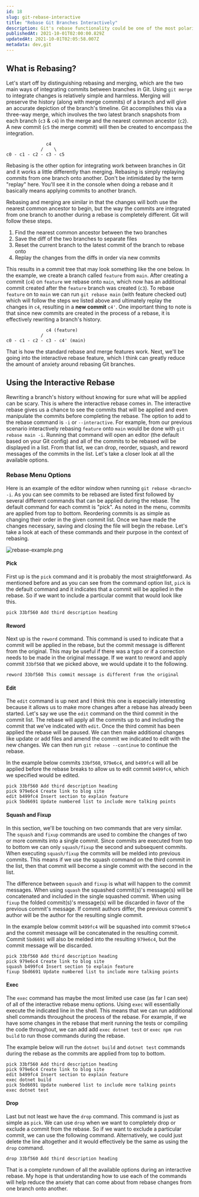 ```yaml
---
id: 18
slug: git-rebase-interactive
title: "Rebase Git Branches Interactively"
description: Git's rebase functionality could be one of the most polarizing features of the ubiquitous version control system. Some have horror stories of rebasing branches, while others use it whenever possible. In this post, we'll be touching on the interactive rebase feature which can reduce a lot of the anxiety around rebasing Git branches.
publishedAt: 2021-10-01T02:00:00.829Z
updatedAt: 2021-10-01T02:05:58.007Z
metadata: dev,git
---
```

## What is Rebasing?

Let's start off by distinguishing rebasing and merging, which are the two main ways of integrating commits between branches in Git. Using `git merge` to integrate changes is relatively simple and harmless. Merging will preserve the history (along with merge commits) of a branch and will give an accurate depiction of the branch's timeline. Git accomplishes this via a three-way merge, which involves the two latest branch snapshots from each branch (`c3` & `c4`) in the merge and the nearest common ancestor (`c2`). A new commit (`c5` the merge commit) will then be created to encompass the integration.

```
               c4 
             /    \
c0 - c1 - c2 - c3 - c5
```

Rebasing is the other option for integrating work between branches in Git and it works a little differently than merging. Rebasing is simply replaying commits from one branch onto another. Don't be intimidated by the term "replay" here. You'll see it in the console when doing a rebase and it basically means applying commits to another branch.

Rebasing and merging are similar in that the changes will both use the nearest common ancestor to begin, but the way the commits are integrated from one branch to another during a rebase is completely different. Git will follow these steps.

1. Find the nearest common ancestor between the two branches
2. Save the diff of the two branches to separate files
3. Reset the current branch to the latest commit of the branch to rebase onto
4. Replay the changes from the diffs in order via new commits

This results in a commit tree that may look something like the one below. In the example, we create a branch called `feature` from `main`. After creating a commit (`c4`) on `feature` we rebase onto `main`, which now has an additional commit created after the `feature` branch was created (`c3`). To rebase `feature` on to `main` we can run `git rebase main` (with feature checked out) which will follow the steps we listed above and ultimately replay the changes in `c4`, resulting in a **new commit** `c4'`. One important thing to note is that since new commits are created in the process of a rebase, it is effectively rewriting a branch's history.

```
               c4 (feature)
             /   
c0 - c1 - c2 - c3 - c4' (main)
```

That is how the standard rebase and merge features work. Next, we'll be going into the interactive rebase feature, which I think can greatly reduce the amount of anxiety around rebasing Git branches.

## Using the Interactive Rebase

Rewriting a branch's history without knowing for sure what will be applied can be scary. This is where the interactive rebase comes in. The interactive rebase gives us a chance to see the commits that will be applied and even manipulate the commits before completing the rebase. The option to add to the rebase command is `-i` or `--interactive`. For example, from our previous scenario interactively rebasing `feature` onto `main` would be done with `git rebase main -i`. Running that command will open an editor (the default based on your Git config) and all of the commits to be rebased will be displayed in a list. From that list, we can drop, reorder, squash, and reword messages of the commits in the list. Let's take a closer look at all the available options.  

### Rebase Menu Options

Here is an example of the editor window when running `git rebase <branch> -i`. As you can see commits to be rebased are listed first followed by several different commands that can be applied during the rebase. The default command for each commit is "pick". As noted in the menu, commits are applied from top to bottom. Reordering commits is as simple as changing their order in the given commit list. Once we have made the changes necessary, saving and closing the file will begin the rebase. Let's take a look at each of these commands and their purpose in the context of rebasing.

![rebase-example.png](https://res.cloudinary.com/aaron-bos/image/upload/v1633053002/rebase_example_4519028c02.png)

#### Pick

First up is the `pick` command and it is probably the most straightforward. As mentioned before and as you can see from the command option list, `pick` is the default command and it indicates that a commit will be applied in the rebase. So if we want to include a particular commit that would look like this.

```
pick 33bf560 Add third description heading
```

#### Reword

Next up is the `reword` command. This command is used to indicate that a commit will be applied in the rebase, but the commit message is different from the original. This may be useful if there was a typo or if a correction needs to be made in the original message. If we want to reword and apply commit `33bf560` that we picked above, we would update it to the following.

```
reword 33bf560 This commit message is different from the original
```

#### Edit

The `edit` command is up next and I think this one is especially interesting because it allows us to make more changes after a rebase has already been started. Let's say we use the `edit` command on the third commit in the commit list. The rebase will apply all the commits up to and including the commit that we've indicated with `edit`. Once the third commit has been applied the rebase will be paused. We can then make additional changes like update or add files and amend the commit we indicated to edit with the new changes. We can then run `git rebase --continue` to continue the rebase.

In the example below commits `33bf560`, `979e6c4`, and `b499fc4` will all be applied before the rebase breaks to allow us to edit commit `b499fc4`, which we specified would be edited.

```
pick 33bf560 Add third description heading
pick 979e6c4 Create link to blog site
edit b499fc4 Insert section to explain feature
pick 5bd6691 Update numbered list to include more talking points
```

#### Squash and Fixup

In this section, we'll be touching on two commands that are very similar. The `squash` and `fixup` commands are used to combine the changes of two or more commits into a single commit. Since commits are executed from top to bottom we can only `squash/fixup` the second and subsequent commits. When executing `squash/fixup` the commits will be melded into previous commits. This means if we use the squash command on the third commit in the list, then that commit will become a single commit with the second in the list.

The difference between `squash` and `fixup` is what will happen to the commit messages. When using `squash` the squashed commit(s)'s message(s) will be concatenated and included in the single squashed commit. When using `fixup` the folded commit(s)'s message(s) will be discarded in favor of the previous commit's message. If commit authors differ, the previous commit's author will be the author for the resulting single commit.

In the example below commit `b499fc4` will be squashed into commit `979e6c4` and the commit message will be concatenated in the resulting commit. Commit `5bd6691` will also be melded into the resulting `979e6c4`, but the commit message will be discarded.

```
pick 33bf560 Add third description heading
pick 979e6c4 Create link to blog site
squash b499fc4 Insert section to explain feature
fixup 5bd6691 Update numbered list to include more talking points
```

#### Exec

The `exec` command has maybe the most limited use case (as far I can see) of all of the interactive rebase menu options. Using `exec` will essentially execute the indicated line in the shell. This means that we can run additional shell commands throughout the process of the rebase. For example, if we have some changes in the rebase that merit running the tests or compiling the code throughout, we can add add `exec dotnet test` or `exec npm run build` to run those commands during the rebase.

The example below will run the `dotnet build` and `dotnet test` commands during the rebase as the commits are applied from top to bottom.

```
pick 33bf560 Add third description heading
pick 979e6c4 Create link to blog site
edit b499fc4 Insert section to explain feature
exec dotnet build
pick 5bd6691 Update numbered list to include more talking points
exec dotnet test
```

#### Drop

Last but not least we have the `drop` command. This command is just as simple as `pick`. We can use `drop` when we want to completely drop or exclude a commit from the rebase. So if we want to exclude a particular commit, we can use the following command. Alternatively, we could just delete the line altogether and it would effectively be the same as using the `drop` command.

```
drop 33bf560 Add third description heading
```

That is a complete rundown of all the available options during an interactive rebase. My hope is that understanding how to use each of the commands will help reduce the anxiety that can come about from rebase changes from one branch onto another.
